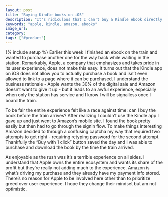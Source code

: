 ```yaml
---
layout: post
title: "Buying Kindle books on iOS"
description: "It's ridiculous that I can't buy a Kindle ebook directly from the iOS Kindle app."
keywords: "apple, kindle, amazon, ebooks"
image_url:
category:
tags: ["#product"]
---
```

{% include setup %}
Earlier this week I finished an ebook on the train and wanted to purchase another one for the way back while waiting in the station. Remarkably, Apple, a company that emphasizes and takes pride in its user experience, does not make this easy. It turns out that the Kindle app on iOS does not allow you to actually purchase a book and isn’t even allowed to link to a page where it can be purchased. I understand the business rationale - Apple wants the 30% of the digital sale and Amazon doesn’t want to give it up - but it leads to an awful experience, especially when only the station has service and I know I will be signalless once I board the train.

To be fair the entire experience felt like a race against time: can I buy the book before the train arrives? After realizing I couldn’t use the Kindle app I gave up and just went to Amazon’s mobile site. I found the book pretty easily but then had to go through the signin flow. To make things interesting Amazon decided to through a confusing captcha my way that required two attempts to get right - requiring retyping password for the second attempt. Thankfully the “Buy with 1 click” button saved the day and I was able to purchase and download the book by the time the train arrived.

As enjoyable as the rush was it’s a terrible experience on all sides. I understand that Apple owns the entire ecosystem and wants its share of the profit but they’re really not adding much to the experience. Amazon is what’s driving my purchase and they already have my payment info stored. There’s no reason for Apple to be involved here other than to prioritize greed over user experience. I hope they change their mindset but am not optimistic.
